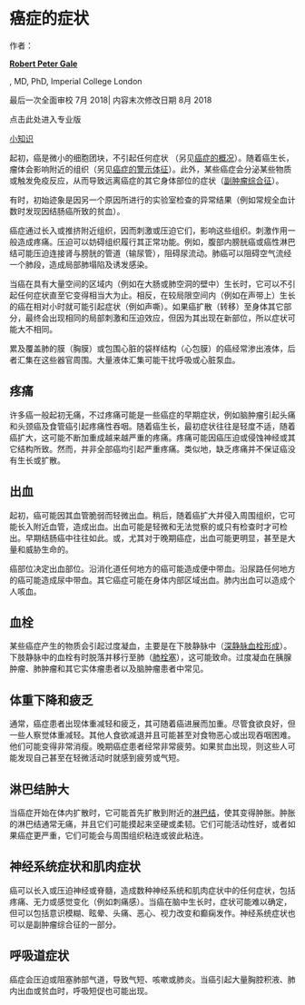 # 癌症的症状

作者： 

**[Robert Peter Gale](http://robertpetergalemd.com/)**

, MD, PhD, Imperial College London

最后一次全面审校 7月 2018| 内容末次修改日期 8月 2018



点击此处进入专业版

 [小知识](https://www.msdmanuals.cn/home/quick-facts-cancer/overview-of-cancer/symptoms-of-cancer)



起初，癌是微小的细胞团块，不引起任何症状 （另见[癌症的概况](https://www.msdmanuals.cn/home/cancer/overview-of-cancer/overview-of-cancer)）。随着癌生长，瘤体会影响附近的组织（另见[癌症的警示体征](https://www.msdmanuals.cn/home/cancer/overview-of-cancer/warning-signs-of-cancer)）。此外，某些癌症会分泌某些物质或触发免疫反应，从而导致远离癌症的其它身体部位的症状（[副肿瘤综合征](https://www.msdmanuals.cn/home/cancer/overview-of-cancer/paraneoplastic-syndromes)）。



有时，初始迹象是因另一个原因所进行的实验室检查的异常结果（例如常规全血计数时发现因结肠癌所致的贫血）。



癌症通过长入或推挤附近组织，因而刺激或压迫它们，影响这些组织。刺激作用一般造成疼痛。压迫可以妨碍组织履行其正常功能。例如，腹部内膀胱癌或癌性淋巴结可能压迫连接肾与膀胱的管道（输尿管），阻碍尿流动。肺癌可以阻碍空气流经一个肺段，造成局部肺塌陷及诱发感染。



当癌在具有大量空间的区域内（例如在大肠或肺空洞的壁中）生长时，它可以不引起任何症状直至它变得相当大为止。相反，在较局限空间内（例如在声带上）生长的癌在相对小时就可能引起症状（例如声嘶）。如果癌扩散（转移）至身体其它部分，最终会出现相同的局部刺激和压迫效应，但因为其出现在新部位，所以症状可能大不相同。



累及覆盖肺的膜（胸膜）或包围心脏的袋样结构（心包膜）的癌经常渗出液体，后者汇集在这些器官周围。大量液体汇集可能干扰呼吸或心脏泵血。



## 疼痛



许多癌一般起初无痛，不过疼痛可能是一些癌症的早期症状，例如脑肿瘤引起头痛和头颈癌及食管癌引起疼痛性吞咽。随着癌生长，最初症状往往是轻度不适，随着癌扩大，这可能不断加重成越来越严重的疼痛。疼痛可能因癌压迫或侵蚀神经或其它结构所致。然而，并非全部癌均引起严重疼痛。类似地，缺乏疼痛并不保证癌没有生长或扩散。

## 出血



起初，癌可能因其血管脆弱而轻微出血。稍后，随着癌扩大并侵入周围组织，它可能长入附近血管，造成出血。出血可能是轻微和无法觉察的或只有检查时才可检出。早期结肠癌中往往如此。或，尤其对于晚期癌症，出血可能更明显，甚至是大量和威胁生命的。



癌部位决定出血部位。沿消化道任何地方的癌可能造成便中带血。沿尿路任何地方的癌可能造成尿中带血。其它癌症可能在身体内部区域出血。肺内出血可以造成个人咳血。

## 血栓



某些癌症产生的物质会引起过度凝血，主要是在下肢静脉中（[深静脉血栓形成](https://www.msdmanuals.cn/home/heart-and-blood-vessel-disorders/venous-disorders/deep-vein-thrombosis-dvt)）。下肢静脉中的血栓有时脱落并移行至肺（[肺栓塞](https://www.msdmanuals.cn/home/lung-and-airway-disorders/pulmonary-embolism/pulmonary-embolism-pe)），这可能致命。过度凝血在胰腺肿瘤、肺肿瘤和其它实体瘤患者以及脑肿瘤患者中常见。

## 体重下降和疲乏



通常，癌症患者出现体重减轻和疲乏，其可随着癌进展而加重。尽管食欲良好，但一些人察觉体重减轻。其他人食欲减退并且可能甚至对食物恶心或出现吞咽困难。他们可能变得非常消瘦。晚期癌症患者经常非常疲劳。如果贫血出现，则这些人可能发现自己甚至在轻微活动时就感到疲劳或气短。

## 淋巴结肿大



当癌症开始在体内扩散时，它可能首先扩散到附近的[淋巴结](https://www.msdmanuals.cn/home/heart-and-blood-vessel-disorders/淋巴系统疾病/overview-of-the-lymphatic-system)，使其变得肿胀。肿胀的淋巴结通常无痛，并且它们可能摸起来坚硬或柔韧。它们可能活动性好，或者如果癌症更严重，它们可能会与周围组织粘连或彼此粘连。

## 神经系统症状和肌肉症状



癌可以长入或压迫神经或脊髓，造成数种神经系统和肌肉症状中的任何症状，包括疼痛、无力或感觉变化（例如刺痛感）。当癌在脑中生长时，症状可能难以确定，但可以包括意识模糊、眩晕、头痛、恶心、视力改变和癫痫发作。神经系统症状也可以是副肿瘤综合征的一部分。

## 呼吸道症状



癌症会压迫或阻塞肺部气道，导致气短、咳嗽或肺炎。当癌引起大量胸腔积液、肺内出血或贫血时，呼吸短促也可能出现。
